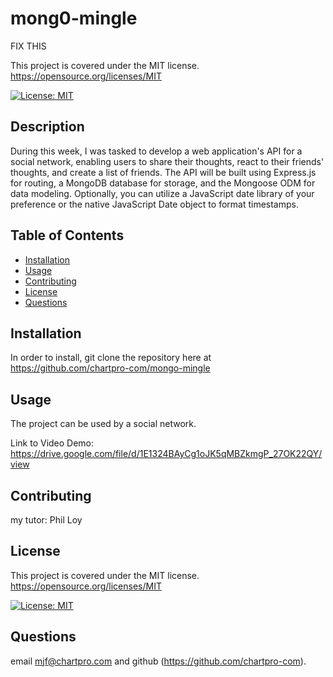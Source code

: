 # mong0-mingle

FIX THIS


This project is covered under the MIT license. https://opensource.org/licenses/MIT
    
[![License: MIT](https://img.shields.io/badge/License-MIT-yellow.svg)](https://opensource.org/licenses/MIT)

## Description

During this week, I was tasked to develop a web application's API for a social network, enabling users to share their thoughts, react to their friends' thoughts, and create a list of friends. The API will be built using Express.js for routing, a MongoDB database for storage, and the Mongoose ODM for data modeling. Optionally, you can utilize a JavaScript date library of your preference or the native JavaScript Date object to format timestamps.

## Table of Contents
- [Installation](#installation)
- [Usage](#usage)
- [Contributing](#contributing)
- [License](#license)
- [Questions](#questions)
   
## Installation

In order to install, git clone the repository here at https://github.com/chartpro-com/mongo-mingle

## Usage

The project can be used by a social network.

Link to Video Demo:  https://drive.google.com/file/d/1E1324BAyCg1oJK5qMBZkmgP_27OK22QY/view

## Contributing

my tutor: Phil Loy

## License

This project is covered under the MIT license. https://opensource.org/licenses/MIT
    
[![License: MIT](https://img.shields.io/badge/License-MIT-yellow.svg)](https://opensource.org/licenses/MIT)

## Questions

email mjf@chartpro.com and github (https://github.com/chartpro-com).
  